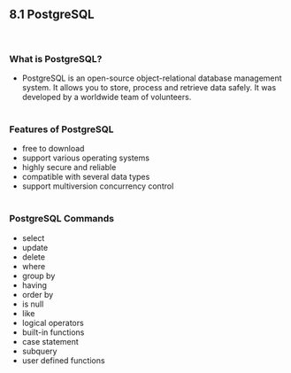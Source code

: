 ## 8.1 PostgreSQL
<br/>

### What is PostgreSQL?
- PostgreSQL is an open-source object-relational database management system. It allows you to store, process and retrieve data safely. It was developed by a worldwide team of volunteers.
<br/><br/>

### Features of PostgreSQL
- free to download
- support various operating systems
- highly secure and reliable
- compatible with several data types
- support multiversion concurrency control
<br/><br/>

### PostgreSQL Commands
- select
- update
- delete
- where
- group by
- having
- order by
- is null
- like
- logical operators
- built-in functions
- case statement
- subquery
- user defined functions
<br/><br/>

###  